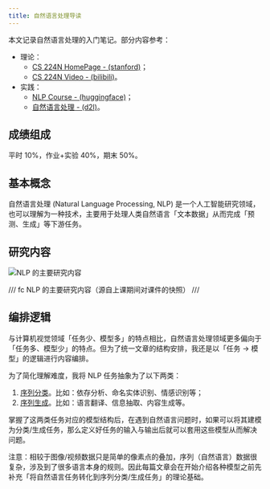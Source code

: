 ```yaml
---
title: 自然语言处理导读
---
```


本文记录自然语言处理的入门笔记。部分内容参考：

- 理论：
    - [CS 224N HomePage - (stanford)](https://web.stanford.edu/class/cs224n/index.html)；
    - [CS 224N  Video - (bilibili)](https://www.bilibili.com/video/BV1U5RNYgEfp)。
- 实践：
    - [NLP Course - (huggingface)](https://huggingface.co/learn/nlp-course/chapter1/1)；
    - [自然语言处理 - (d2l)](https://zh.d2l.ai/chapter_natural-language-processing-pretraining/index.html)。

## 成绩组成

平时 10%，作业+实验 40%，期末 50%。

## 基本概念

自然语言处理 (Natural Language Processing, NLP) 是一个人工智能研究领域，也可以理解为一种技术，主要用于处理人类自然语言「文本数据」从而完成「预测、生成」等下游任务。

## 研究内容

![NLP 的主要研究内容](https://cdn.dwj601.cn/images/20250303083104252.png)

/// fc
NLP 的主要研究内容（源自上课期间对课件的快照）
///

## 编排逻辑

与计算机视觉领域「任务少、模型多」的特点相比，自然语言处理领域更多偏向于「任务多、模型少」的特点。但为了统一文章的结构安排，我还是以「任务 $\to$ 模型」的逻辑进行内容编排。

为了简化理解难度，我将 NLP 任务抽象为了以下两类：

1. [序列分类](./sequence-classification.md)。比如：依存分析、命名实体识别、情感识别等；
2. [序列生成](./sequence-generation.md)。比如：语言翻译、信息抽取、内容生成等。

掌握了这两类任务对应的模型结构后，在遇到自然语言问题时，如果可以将其建模为分类/生成任务，那么定义好任务的输入与输出后就可以套用这些模型从而解决问题。

注意：相较于图像/视频数据只是简单的像素点的叠加，序列（自然语言）数据很复杂，涉及到了很多语言本身的规则。因此每篇文章会在开始介绍各种模型之前先补充「将自然语言任务转化到序列分类/生成任务」的理论基础。
